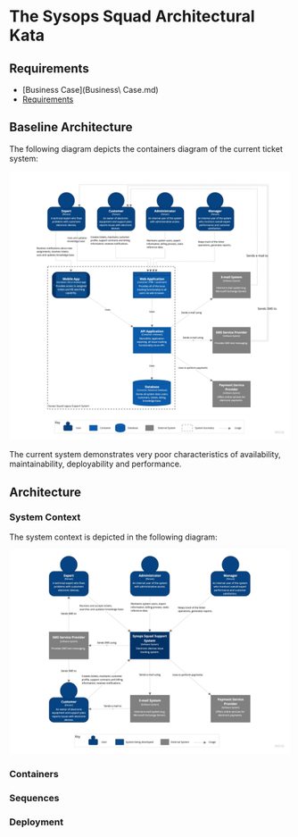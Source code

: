 # The Sysops Squad Architectural Kata

## Requirements

* [Business Case](Business\ Case.md)
* [Requirements](Requirements.md)

## Baseline Architecture

The following diagram depicts the containers diagram of the current ticket system:

![Baseline Architecture](images/baseline.jpg "Baseline Architecture")

The current system demonstrates very poor characteristics of availability, maintainability, deployability and performance.

## Architecture

### System Context

The system context is depicted in the following diagram:

![System Context](images/system-context.jpg "System Context")

### Containers

### Sequences

### Deployment
